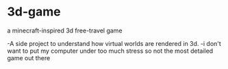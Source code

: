 # 3d-game
a minecraft-inspired 3d free-travel game

-A side project to understand how virtual worlds are rendered in 3d.
-i don't want to put my computer under too much stress so not the most detailed game out there
